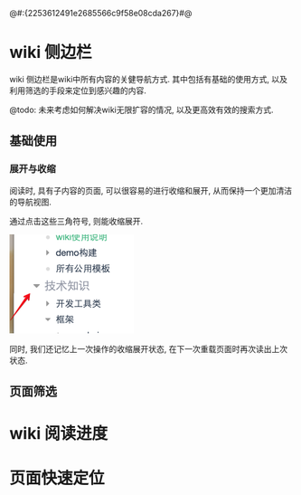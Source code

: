 @#:{2253612491e2685566c9f58e08cda267}#@

# wiki 侧边栏

wiki 侧边栏是wiki中所有内容的关健导航方式. 其中包括有基础的使用方式, 以及利用筛选的手段来定位到感兴趣的内容.

@todo: 未来考虑如何解决wiki无限扩容的情况, 以及更高效有效的搜索方式.

## 基础使用

### 展开与收缩

阅读时, 具有子内容的页面, 可以很容易的进行收缩和展开, 从而保持一个更加清洁的导航视图.

通过点击这些三角符号, 则能收缩展开.

![](twix.png)

同时, 我们还记忆上一次操作的收缩展开状态, 在下一次重载页面时再次读出上次状态.

## 页面筛选

# wiki 阅读进度

# 页面快速定位

